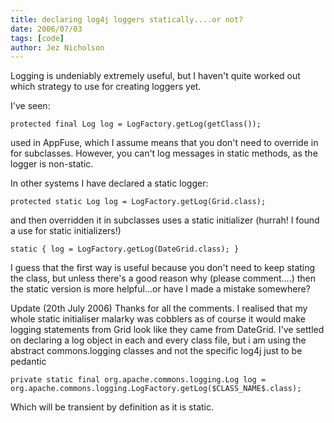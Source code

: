 ```yaml
---
title: declaring log4j loggers statically....or not?
date: 2006/07/03
tags: [code]
author: Jez Nicholson
---
```

Logging is undeniably extremely useful, but I haven't quite worked out which strategy to use for creating loggers yet.

I've seen:

    protected final Log log = LogFactory.getLog(getClass());

used in AppFuse, which I assume means that you don't need to override in for subclasses. However, you can't log messages in static methods, as the logger is non-static.

In other systems I have declared a static logger:

    protected static Log log = LogFactory.getLog(Grid.class);

and then overridden it in subclasses uses a static initializer (hurrah! I found a use for static initializers!)

    static { log = LogFactory.getLog(DateGrid.class); }

I guess that the first way is useful because you don't need to keep stating the class, but unless there's a good reason why (please comment....) then the static version is more helpful...or have I made a mistake somewhere?


Update (20th July 2006)
Thanks for all the comments. I realised that my whole static initialiser malarky was cobblers as of course it would make logging statements from Grid look like they came from DateGrid. I've settled on declaring a log object in each and every class file, but i am using the abstract commons.logging classes and not the specific log4j just to be pedantic

    private static final org.apache.commons.logging.Log log = org.apache.commons.logging.LogFactory.getLog($CLASS_NAME$.class);

Which will be transient by definition as it is static.